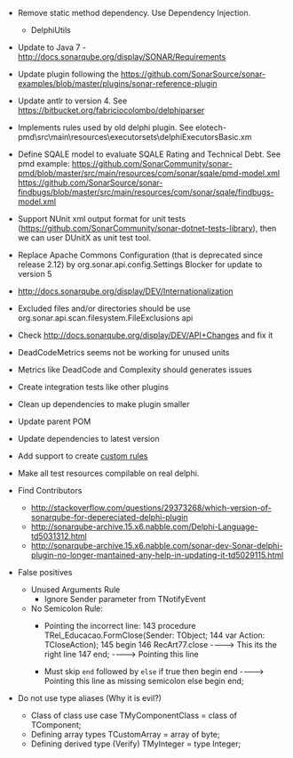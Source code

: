  * Remove static method dependency. Use Dependency Injection. 
	* DelphiUtils 
 * Update to Java 7 - http://docs.sonarqube.org/display/SONAR/Requirements
 * Update plugin following the https://github.com/SonarSource/sonar-examples/blob/master/plugins/sonar-reference-plugin
 * Update antlr to version 4. See https://bitbucket.org/fabriciocolombo/delphiparser
 * Implements rules used by old delphi plugin. See elotech-pmd\src\main\resources\executorsets\delphiExecutorsBasic.xm
 * Define SQALE model to evaluate SQALE Rating and Technical Debt. See pmd example:
	https://github.com/SonarCommunity/sonar-pmd/blob/master/src/main/resources/com/sonar/sqale/pmd-model.xml
	https://github.com/SonarSource/sonar-findbugs/blob/master/src/main/resources/com/sonar/sqale/findbugs-model.xml
 * Support NUnit xml output format for unit tests (https://github.com/SonarCommunity/sonar-dotnet-tests-library), then we can user DUnitX as unit test tool.
 * Replace Apache Commons Configuration (that is deprecated since release 2.12) by org.sonar.api.config.Settings
   Blocker for update to version 5
 * http://docs.sonarqube.org/display/DEV/Internationalization
 * Excluded files and/or directories should be use org.sonar.api.scan.filesystem.FileExclusions api
 * Check http://docs.sonarqube.org/display/DEV/API+Changes and fix it
 * DeadCodeMetrics seems not be working for unused units
 * Metrics like DeadCode and Complexity should generates issues
 * Create integration tests like other plugins
 * Clean up dependencies to make plugin smaller
 * Update parent POM
 * Update dependencies to latest version
 * Add support to create [custom rules](http://docs.sonarqube.org/display/DEV/Extending+Coding+Rules)
 * Make all test resources compilable on real delphi.
 
 * Find Contributors
   * http://stackoverflow.com/questions/29373268/which-version-of-sonarqube-for-depereciated-delphi-plugin
   * http://sonarqube-archive.15.x6.nabble.com/Delphi-Language-td5031312.html
   * http://sonarqube-archive.15.x6.nabble.com/sonar-dev-Sonar-delphi-plugin-no-longer-mantained-any-help-in-updating-it-td5029115.html
   
 * False positives
   * Unused Arguments Rule
	 * Ignore Sender parameter from TNotifyEvent 
   * No Semicolon Rule:
     * Pointing the incorrect line:
		143	procedure TRel_Educacao.FormClose(Sender: TObject;
		144	  var Action: TCloseAction);
		145	begin
		146	  RecArt77.close ----> This its the right line
		147	end; ----> Pointing this line
		
	 * Must skip `end` followed by `else`
		if true then
		begin
		end  ----> Pointing this line as missing semicolon
		else
		begin
		end;
  * Do not use type aliases (Why it is evil?)
    * Class of class use case
		 TMyComponentClass = class of TComponent;
    * Defining array types
         TCustomArray = array of byte;
    * Defining derived type (Verify)
	     TMyInteger = type Integer;